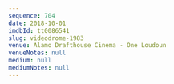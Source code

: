 ```yaml
---
sequence: 704
date: 2018-10-01
imdbId: tt0086541
slug: videodrome-1983
venue: Alamo Drafthouse Cinema - One Loudoun
venueNotes: null
medium: null
mediumNotes: null
---
```

